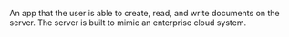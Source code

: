 An app that the user is able to create, read, and write documents on the server. The server is built to mimic an enterprise cloud system.
